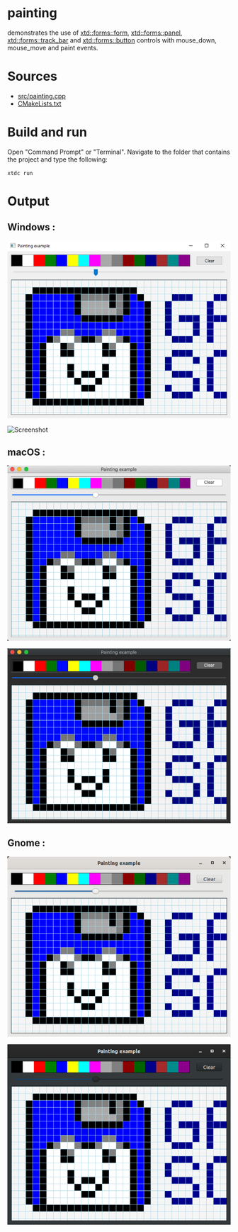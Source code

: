 # painting

demonstrates the use of [xtd::forms::form](../../../../src/xtd.forms/include/xtd/forms/form.h), [xtd::forms::panel](../../../../src/xtd.forms/include/xtd/forms/panel.h), [xtd::forms::track_bar](../../../../src/xtd.forms/include/xtd/forms/track_bar.h) and [xtd::forms::button](../../../../src/xtd.forms/include/xtd/forms/button.h) controls with mouse_down, mouse_move and paint events.

# Sources

* [src/painting.cpp](src/painting.cpp)
* [CMakeLists.txt](CMakeLists.txt)

# Build and run

Open "Command Prompt" or "Terminal". Navigate to the folder that contains the project and type the following:

```shell
xtdc run
```

# Output

## Windows :

![Screenshot](../../../../docs/pictures/examples/painting_w.png)

![Screenshot](../../../../docs/pictures/examples/painting_wd.png)

## macOS :

![Screenshot](../../../../docs/pictures/examples/painting_m.png)

![Screenshot](../../../../docs/pictures/examples/painting_md.png)

## Gnome :

![Screenshot](../../../../docs/pictures/examples/painting_g.png)

![Screenshot](../../../../docs/pictures/examples/painting_gd.png)
